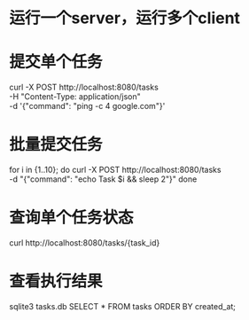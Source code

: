 # 运行一个server，运行多个client


# 提交单个任务
curl -X POST http://localhost:8080/tasks \
  -H "Content-Type: application/json" \
  -d '{"command": "ping -c 4 google.com"}'

# 批量提交任务
for i in {1..10}; do
  curl -X POST http://localhost:8080/tasks \
    -d "{\"command\": \"echo Task $i && sleep 2\"}"
done

# 查询单个任务状态
curl http://localhost:8080/tasks/{task_id}

# 查看执行结果
sqlite3 tasks.db
SELECT * FROM tasks ORDER BY created_at;
